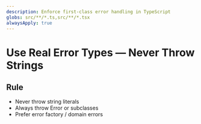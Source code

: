 ```yaml
---
description: Enforce first-class error handling in TypeScript
globs: src/**/*.ts,src/**/*.tsx
alwaysApply: true
---
```

# Use Real Error Types — Never Throw Strings
## Rule
- Never throw string literals
- Always throw Error or subclasses
- Prefer error factory / domain errors
